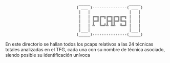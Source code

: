                                     _____                 _____ 
                                   ( ___ )---------------( ___ )
                                    |   |                 |   | 
                                    |   | ╔═╗╔═╗╔═╗╔═╗╔═╗ |   | 
                                    |   | ╠═╝║  ╠═╣╠═╝╚═╗ |   | 
                                    |   | ╩  ╚═╝╩ ╩╩  ╚═╝ |   | 
                                    |___|                 |___| 
                                   (_____)---------------(_____)


En este directorio se hallan todos los pcaps relativos a las 24 técnicas totales analizadas en el TFG, cada una con su nombre de técnica asociado, siendo posible su identificación unívoca
